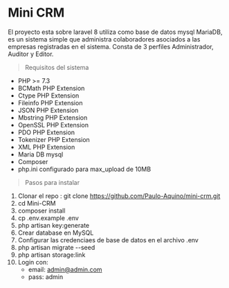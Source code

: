 # Mini CRM 
El proyecto esta sobre laravel 8 utiliza como base de datos mysql MariaDB, es un sistema simple que administra colaboradores asociados a las empresas registradas en el sistema. Consta de 3 perfiles Administrador, Auditor y Editor.

>Requisitos del sistema

* PHP >= 7.3
* BCMath PHP Extension
* Ctype PHP Extension
* Fileinfo PHP Extension
* JSON PHP Extension
* Mbstring PHP Extension
* OpenSSL PHP Extension
* PDO PHP Extension
* Tokenizer PHP Extension
* XML PHP Extension
* Maria DB mysql
* Composer
* php.ini configurado para max_upload de 10MB

>Pasos para instalar

1. Clonar el repo : git clone https://github.com/Paulo-Aquino/mini-crm.git
2. cd Mini-CRM
3. composer install
4. cp .env.example .env
5. php artisan key:generate
6. Crear database en MySQL
7. Configurar las credenciaes de base de datos en el archivo .env
8. php artisan migrate --seed
9. php artisan storage:link
10. Login con:
    * email: admin@admin.com
    * pass: admin